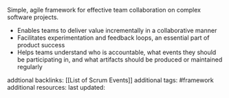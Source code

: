 Simple, agile framework for effective team collaboration on complex software projects. 
- Enables teams to deliver value incrementally in a collaborative manner
- Facilitates experimentation and feedback loops, an essential part of product success
- Helps teams understand who is accountable, what events they should be participating in, and what artifacts should be produced or maintained regularly


addtional backlinks: [[List of Scrum Events]]
additional tags: #framework 
additional resources:
last updated: 